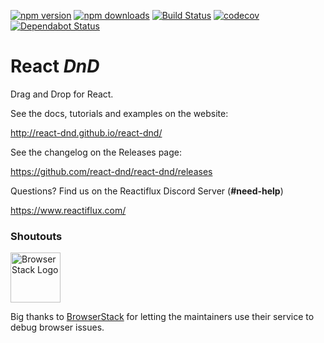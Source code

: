 [![npm version](https://img.shields.io/npm/v/react-dnd.svg?style=flat-square)](https://www.npmjs.com/package/react-dnd)
[![npm downloads](https://img.shields.io/npm/dm/react-dnd.svg?style=flat-square)](https://www.npmjs.com/package/react-dnd)
[![Build Status](https://img.shields.io/endpoint.svg?url=https%3A%2F%2Factions-badge.atrox.dev%2Freact-dnd%2Freact-dnd%2Fbadge%3Fref%3Dmain&style=flat)](https://actions-badge.atrox.dev/react-dnd/react-dnd/goto?ref=main)
[![codecov](https://codecov.io/gh/react-dnd/react-dnd/branch/main/graph/badge.svg)](https://codecov.io/gh/react-dnd/react-dnd)
[![Dependabot Status](https://api.dependabot.com/badges/status?host=github&repo=react-dnd/react-dnd)](https://dependabot.com)

# React _DnD_

Drag and Drop for React.

See the docs, tutorials and examples on the website:

http://react-dnd.github.io/react-dnd/

See the changelog on the Releases page:

https://github.com/react-dnd/react-dnd/releases

Questions? Find us on the Reactiflux Discord Server (**#need-help**)

https://www.reactiflux.com/

### Shoutouts 

<img src="/assets/browserstack-logo-600x315.png" height="80" title="BrowserStack Logo" alt="BrowserStack Logo" />

Big thanks to [BrowserStack](https://www.browserstack.com) for letting the maintainers use their service to debug browser issues.

